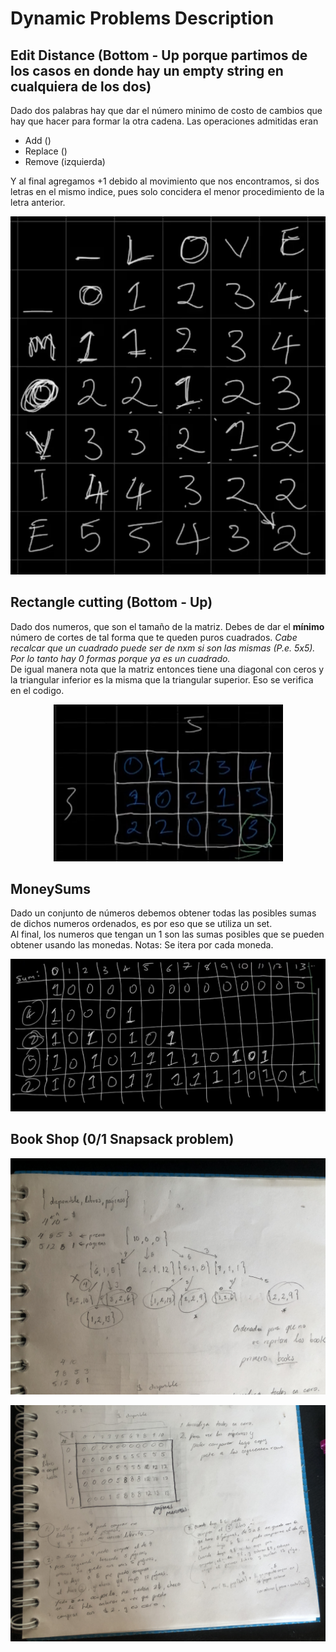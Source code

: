 # Dynamic Problems Description
## Edit Distance (Bottom - Up porque partimos de los casos en donde hay un empty string en cualquiera de los dos)
Dado dos palabras hay que dar el número minimo de costo de cambios que hay que hacer para formar la otra cadena. Las operaciones admitidas eran 
<ul>
  <li>Add ()</li>
  <li>Replace ()</li>
  <li>Remove (izquierda)</li>
</ul>
Y al final agregamos +1 debido al movimiento que nos encontramos, si dos letras en el mismo indice, pues solo concidera el menor procedimiento de la letra anterior.<br><p align="center"><img src="./CSES_1639-EditDistance/img.png"/></p>

## Rectangle cutting (Bottom - Up)
Dado dos numeros, que son el tamaño de la matriz. Debes de dar el <b>mínimo</b> número de cortes de tal forma que te queden puros cuadrados. <i> Cabe recalcar que un cuadrado puede ser de nxm si son las mismas (P.e. 5x5). Por lo tanto hay 0 formas porque ya es un cuadrado.</i><br>
De igual manera nota que la matriz entonces tiene una diagonal con ceros y la triangular inferior es la misma que la triangular superior. Eso se verifica en el codigo.
<br><p align="center">![Table](./CSES_1744-RectangleCutting/table.png)</p>

## MoneySums
Dado un conjunto de números debemos obtener todas las posibles sumas de dichos numeros ordenados, es por eso que se utiliza un set.<br>
Al final, los numeros que tengan un 1 son las sumas posibles que se pueden obtener usando las monedas. Notas: Se itera por cada moneda.
<br><p align="center"> ![Exp](./CSES_1745-MoneySums/img.png) </p>

## Book Shop (0/1 Snapsack problem)
<p align="center"> <img src="./CSES_1158-BookShop/IMG_4014.JPG"/> </p>
<p align="center"> <img src="./CSES_1158-BookShop/IMG_4016.JPG"/> </p>
